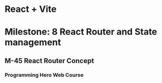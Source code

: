 # React + Vite

# Milestone: 8 React Router and State management

## M-45 React Router Concept

### Programming Hero Web Course